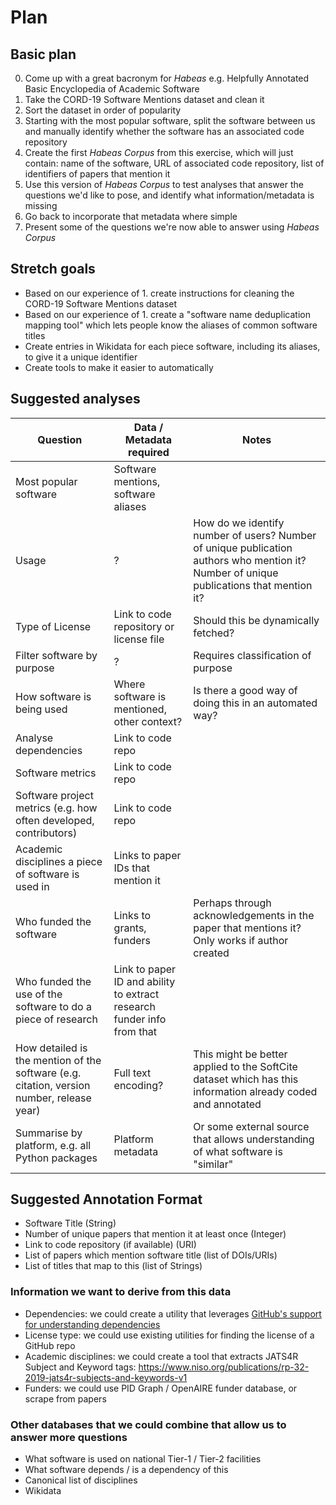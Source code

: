 # Plan

## Basic plan

0. Come up with a great bacronym for _Habeas_ e.g. Helpfully Annotated Basic Encyclopedia of Academic Software  
1. Take the CORD-19 Software Mentions dataset and clean it
2. Sort the dataset in order of popularity
3. Starting with the most popular software, split the software between us and manually identify whether the software has an associated code repository
4. Create the first _Habeas Corpus_ from this exercise, which will just contain: name of the software, URL of associated code repository, list of identifiers of papers that mention it
5. Use this version of _Habeas Corpus_ to test analyses that answer the questions we'd like to pose, and identify what information/metadata is missing
6. Go back to incorporate that metadata where simple
7. Present some of the questions we're now able to answer using _Habeas Corpus_

## Stretch goals

- Based on our experience of 1. create instructions for cleaning the CORD-19 Software Mentions dataset
- Based on our experience of 1. create a "software name deduplication mapping tool" which lets people know the aliases of common software titles
- Create entries in Wikidata for each piece software, including its aliases, to give it a unique identifier
- Create tools to make it easier to automatically 

## Suggested analyses

|Question|Data / Metadata required|Notes|
|--------|------------------------|-----|
|Most popular software|Software mentions, software aliases|
|Usage| ? |How do we identify number of users? Number of unique publication authors who mention it? Number of unique publications that mention it?|
|Type of License| Link to code repository or license file | Should this be dynamically fetched? |
|Filter software by purpose|?| Requires classification of purpose |
|How software is being used| Where software is mentioned, other context? | Is there a good way of doing this in an automated way? |
|Analyse dependencies| Link to code repo | |
|Software metrics| Link to code repo | |
|Software project metrics (e.g. how often developed, contributors) | Link to code repo | |
|Academic disciplines a piece of software is used in | Links to paper IDs that mention it | |
|Who funded the software | Links to grants, funders | Perhaps through acknowledgements in the paper that mentions it? Only works if author created |
|Who funded the use of the software to do a piece of research| Link to paper ID and ability to extract research funder info from that |
|How detailed is the mention of the software (e.g. citation, version number, release year)| Full text encoding? | This might be better applied to the SoftCite dataset which has this information already coded and annotated|
|Summarise by platform, e.g. all Python packages | Platform metadata | Or some external source that allows understanding of what software is "similar" |

## Suggested Annotation Format

* Software Title (String)
* Number of unique papers that mention it at least once (Integer)
* Link to code repository (if available) (URI)
* List of papers which mention software title (list of DOIs/URIs)
* List of titles that map to this (list of Strings)

### Information we want to derive from this data

- Dependencies: we could create a utility that leverages [GitHub's support for understanding dependencies](https://docs.github.com/en/code-security/supply-chain-security/exploring-the-dependencies-of-a-repository)
- License type: we could use existing utilities for finding the license of a GitHub repo
- Academic disciplines: we could create a tool that extracts JATS4R Subject and Keyword tags: https://www.niso.org/publications/rp-32-2019-jats4r-subjects-and-keywords-v1
- Funders: we could use PID Graph / OpenAIRE funder database, or scrape from papers

### Other databases that we could combine that allow us to answer more questions

- What software is used on national Tier-1 / Tier-2 facilities
- What software depends / is a dependency of this
- Canonical list of disciplines
- Wikidata



